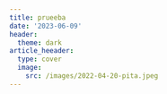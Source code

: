 ```yaml
---
title: prueeba
date: '2023-06-09'
header:
  theme: dark
article_heeader:
  type: cover
  image:
    src: /images/2022-04-20-pita.jpeg
---
```


